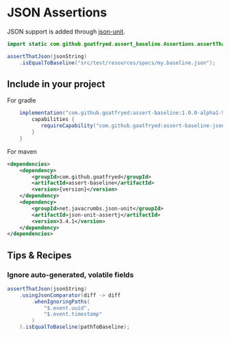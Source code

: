 # JSON Assertions
JSON support is added through [json-unit](https://github.com/lukas-krecan/JsonUnit).

```java
import static com.github.goatfryed.assert_baseline.Assertions.assertThatJson;

assertThatJson(jsonString)
    .isEqualToBaseline("src/test/resources/specs/my.baseline.json");
```

## Include in your project
For gradle
```groovy
    implementation("com.github.goatfryed:assert-baseline:1.0.0-alpha1-SNAPSHOT") {
        capabilities {
           requireCapability("com.github.goatfryed:assert-baseline-json")
        }
    }
```

For maven
````xml
<dependencies>
    <dependency>
        <groupId>com.github.goatfryed</groupId>
        <artifactId>assert-baseline</artifactId>
        <version>{version}</version>
    </dependency>
    <dependency>
        <groupId>net.javacrumbs.json-unit</groupId>
        <artifactId>json-unit-assertj</artifactId>
        <version>3.4.1</version>
    </dependency>
</dependencies>
````

## Tips & Recipes
### Ignore auto-generated, volatile fields
```java
assertThatJson(jsonString)
    .usingJsonComparator(diff -> diff
        .whenIgnoringPaths(
            "$.event.uuid",
            "$.event.timestamp"
        )
    ).isEqualToBaseline(pathToBaseline);
```
